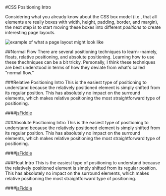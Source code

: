 #CSS Positioning Intro

Considering what you already know about the CSS box model (i.e., that all elements are really boxes with width, height, padding, border, and margin), the next step is to start moving these boxes into different *positions* to create interesting page layouts.

![example of what a page layout might look like](http://christensenacademy.org/modules/css-layouts/textpages/page-layout-example.png)

##Normal Flow
There are several positioning techniques to learn--namely, floats, relative positioning, and absolute positioning. Learning how to use these thechniques can be a bit tricky. Personally, I think these techniques are best understood in terms of how they deviate from what's called "normal flow."

###Relative Positioning Intro
This is the easiest type of positioning to understand because the relatively positioned element is simply shifted from its regular position. This has absolutely no impact on the surround elements, which makes relative positioning the most straightforward type of positioning.

####[jsFiddle]()


###Absolute Positioning Intro
This is the easiest type of positioning to understand because the relatively positioned element is simply shifted from its regular position. This has absolutely no impact on the surround elements, which makes relative positioning the most straightforward type of positioning.

####[jsFiddle]()


###Float Intro
This is the easiest type of positioning to understand because the relatively positioned element is simply shifted from its regular position. This has absolutely no impact on the surround elements, which makes relative positioning the most straightforward type of positioning.

####[jsFiddle]()

